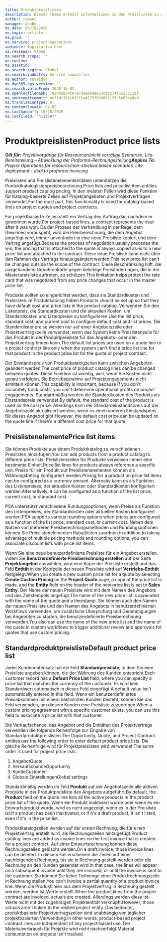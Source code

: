 ```yaml
---
title: Produktpreislisten
description: Dieses Thema enthält Informationen zu den Preislisten in der Katalogpreisgestaltung, die für Projektangebote und Verträge verwendet werden.
author: rumant
manager: AnnBe
ms.date: 09/18/2020
ms.topic: article
ms.prod: ''
ms.service: project-operations
audience: Application User
ms.reviewer: kfend
ms.search.scope: ''
ms.custom: ''
ms.assetid: ''
ms.search.region: Global
ms.search.industry: Service industries
ms.author: suvaidya
ms.dyn365.ops.version: ''
ms.search.validFrom: 2020-10-01
ms.openlocfilehash: 702402854c0787dae0bde854c9c274f5c23c131f
ms.sourcegitcommit: 4cf1dc1561b92fca4175f0b3813133c5e63ce8e6
ms.translationtype: HT
ms.contentlocale: de-DE
ms.lasthandoff: 10/28/2020
ms.locfileid: "4119597"
---
```

# <a name="product-price-lists"></a><span data-ttu-id="a695d-103">Produktpreislisten</span><span class="sxs-lookup"><span data-stu-id="a695d-103">Product price lists</span></span>

<span data-ttu-id="a695d-104">_**Gilt für:** Projektvorgänge für Ressourcen/nicht vorrätige Szenarien, Lite-Bereitstellung – Abwicklung der Proforma-Rechnungsstellung_</span><span class="sxs-lookup"><span data-stu-id="a695d-104">_**Applies To:** Project Operations for resource/non-stocked based scenarios, Lite deployment - deal to proforma invoicing_</span></span>

<span data-ttu-id="a695d-105">Preislisten und Preislistenelemententitäten unterstützen die Produktkataloglistenpreisberechnung.</span><span class="sxs-lookup"><span data-stu-id="a695d-105">Price lists and price list item entities support product catalog pricing.</span></span> <span data-ttu-id="a695d-106">In den meisten Fällen wird diese Funktion für Katalog-basierte Zeilen auf Projektangeboten und Projektverträgen verwendet.</span><span class="sxs-lookup"><span data-stu-id="a695d-106">For the most part, this functionality is used for catalog-based lines on project quotes and project contracts.</span></span>

<span data-ttu-id="a695d-107">Für projektbasierte Zeilen stellt ein Vertrag den Auftrag dar, nachdem er gewonnen wurde.</span><span class="sxs-lookup"><span data-stu-id="a695d-107">For project-based lines, a contract represents the deal after it was won.</span></span> <span data-ttu-id="a695d-108">Da der Prozess der Verhandlung in der Regel dem Gewinnen vorausgeht, wird die Preisberechnung, die dem Angebot angefügt wird, immer unverändert in eine neue Preisliste kopiert und dem Vertrag angefügt.</span><span class="sxs-lookup"><span data-stu-id="a695d-108">Because the process of negotiation usually precedes the win, the pricing that is attached to the quote is always copied as-is to a new price list and attached to the contract.</span></span> <span data-ttu-id="a695d-109">Diese neue Preisliste kann nicht über den Rahmen des Vertrags hinaus geändert werden.</span><span class="sxs-lookup"><span data-stu-id="a695d-109">This new price list can't be changed outside the scope of the contract.</span></span> <span data-ttu-id="a695d-110">Diese Beschränkung hilft, die ausgehandelte Gebührenkarte gegen beliebige Preisänderungen, die in der Masterpreisliste auftreten, zu schützen.</span><span class="sxs-lookup"><span data-stu-id="a695d-110">This limitation helps protect the rate card that was negotiated from any price changes that occur in the master price list.</span></span>

<span data-ttu-id="a695d-111">Produkte sollten so eingerichtet werden, dass sie Standardkosten und Preislisten im Produktkatalog haben.</span><span class="sxs-lookup"><span data-stu-id="a695d-111">Products should be set up so that they have default cost and price lists in the product catalog.</span></span> <span data-ttu-id="a695d-112">Verwenden Sie den Listenpreis, die Standardkosten und die aktuellen Kosten, um Standardkosten und Listenpreise zu konfigurieren.</span><span class="sxs-lookup"><span data-stu-id="a695d-112">Use the list price, standard cost, and current cost to configure default cost and list prices.</span></span> <span data-ttu-id="a695d-113">Die Standardlistenpreise werden nur auf einer Angebotszeile oder Projektvertragszeile verwendet, wenn das System keine Preislistenzeile für das Produkt in der Produktpreisliste für das Angebots- oder den Projektvertrag finden kann.</span><span class="sxs-lookup"><span data-stu-id="a695d-113">The default list prices are used on a quote line or a project contract line only when the system can't find a price list line for that product in the product price list for the quote or project contract.</span></span>

<span data-ttu-id="a695d-114">Der Einstandspreis von Produktkatalogzeilen kann zwischen Angeboten geändert werden.</span><span class="sxs-lookup"><span data-stu-id="a695d-114">The cost price of product catalog lines can be changed between quotes.</span></span> <span data-ttu-id="a695d-115">Diese Funktion ist wichtig, weil, wenn Sie Kosten nicht genau verfolgen, Sie Betriebsgewinne auf Projektengagements nicht ermitteln können.</span><span class="sxs-lookup"><span data-stu-id="a695d-115">This capability is important, because if you don't accurately track costs, you can't determine operational profits on project engagements.</span></span> <span data-ttu-id="a695d-116">Standardmäßig werden die Standardkosten des Produkts als Einstandspreis verwendet.</span><span class="sxs-lookup"><span data-stu-id="a695d-116">By default, the standard cost of the product is used as the cost price.</span></span> <span data-ttu-id="a695d-117">Allerdings kann der Standardeinstandspreis auf der Angebotszeile aktualisiert werden, wenn es einen anderen Einstandspreis für dieses Angebot gibt.</span><span class="sxs-lookup"><span data-stu-id="a695d-117">However, the default cost price can be updated on the quote line if there's a different cost price for that quote.</span></span>

## <a name="price-list-items"></a><span data-ttu-id="a695d-118">Preislistenelemente</span><span class="sxs-lookup"><span data-stu-id="a695d-118">Price list items</span></span>

<span data-ttu-id="a695d-119">Sie können Produkte aus einem Produktkatalog zu verschiedenen Preislisten hinzufügen.</span><span class="sxs-lookup"><span data-stu-id="a695d-119">You can add products from a product catalog to different price lists.</span></span> <span data-ttu-id="a695d-120">Preislistenzeilen für Produkte verweisen immer eine bestimmte Einheit.</span><span class="sxs-lookup"><span data-stu-id="a695d-120">Price list lines for products always reference a specific unit.</span></span> <span data-ttu-id="a695d-121">Preise für ein Produkt auf Preislistenelementen können als Währungsbetrag konfiguriert werden.</span><span class="sxs-lookup"><span data-stu-id="a695d-121">Pricing for a product on price list items can be configured as a currency amount.</span></span> <span data-ttu-id="a695d-122">Alternativ kann es als Funktion des Listenpreises, der aktuellen Kosten oder Standardkosten konfiguriert werden.</span><span class="sxs-lookup"><span data-stu-id="a695d-122">Alternatively, it can be configured as a function of the list price, current cost, or standard cost.</span></span>

<span data-ttu-id="a695d-123">PSA unterstützt verschiedene Rundungsoptionen, wenn Preise als Funktion des Listenpreises, der Standardkosten oder aktuellen Kosten konfiguriert werden.</span><span class="sxs-lookup"><span data-stu-id="a695d-123">PSA supports various rounding options when prices are configured as a function of the list price, standard cost, or current cost.</span></span> <span data-ttu-id="a695d-124">Neben dem Nutzen von mehreren Preisberechnungsmethoden und Rundungsoptionen können Sie Preislistenelementen Rabattlisten zuordnen.</span><span class="sxs-lookup"><span data-stu-id="a695d-124">In addition to taking advantage of multiple pricing methods and rounding options, you can associate discount lists with price list items.</span></span> 

<span data-ttu-id="a695d-125">Wenn Sie eine neue benutzerdefinierte Preisliste für ein Angebot erstellen, indem Sie **Benutzerdefinierte Preisberechnung erstellen** auf der Seite **Projektangebot** auswählen, wird eine Kopie der Preisliste erstellt und das Feld **Entität** in der Kopfzeile der neuen Preisliste wird auf **Vertriebs-Entität** festgelegt.</span><span class="sxs-lookup"><span data-stu-id="a695d-125">When you create a new custom price list for a quote by selecting **Create Custom Pricing** on the **Project Quote** page, a copy of the price list is made, and the **Entity** field on the header of the new price list is set to **Sales Entity**.</span></span> <span data-ttu-id="a695d-126">Der Name der neuen Preisliste wird mit dem Namen des Angebots und des Zeitstempels angefügt.</span><span class="sxs-lookup"><span data-stu-id="a695d-126">The name of the new price list is appended with the name of the quote and a timestamp.</span></span> <span data-ttu-id="a695d-127">Sie können auch den Namen der neuen Preisliste und den Namen des Angebots in benutzerdefinierten Workflows verwenden, um zusätzliche Überprüfung und Genehmigungen bei Angeboten zu starten, die benutzerdefinierte Preisberechnung verwenden.</span><span class="sxs-lookup"><span data-stu-id="a695d-127">You also can use the name of the new price list and the name of the quote in custom workflows to trigger additional review and approvals for quotes that use custom pricing.</span></span>

 
## <a name="default-product-price-list"></a><span data-ttu-id="a695d-128">Standardproduktpreisliste</span><span class="sxs-lookup"><span data-stu-id="a695d-128">Default product price list</span></span>
<span data-ttu-id="a695d-129">Jeder Kundendatensatz hat ein Feld **Standardpreisliste**, in dem Sie eine Preisliste angeben können, die der Währung des Kunden entspricht.</span><span class="sxs-lookup"><span data-stu-id="a695d-129">Each customer record has a **Default Price List** field, where you can specify a price list that matches the currency of the customer.</span></span> <span data-ttu-id="a695d-130">Es wird kein Standardwert automatisch in dieses Feld eingefügt.</span><span class="sxs-lookup"><span data-stu-id="a695d-130">A default value isn't automatically entered in this field.</span></span> <span data-ttu-id="a695d-131">Wenn ein benutzerdefiniertes Preisabkommen mit einem bestimmten Kunden besteht, können Sie das Feld verwenden, um diesem Kunden eine Preisliste zuzuordnen.</span><span class="sxs-lookup"><span data-stu-id="a695d-131">When a custom pricing agreement with a specific customer exists, you can use this field to associate a price list with that customer.</span></span>

<span data-ttu-id="a695d-132">Die Verkaufschance, das Angebot und die Entitäten des Projektvertrags verwenden die folgende Reihenfolge zur Eingabe von Standardproduktpreislisten.</span><span class="sxs-lookup"><span data-stu-id="a695d-132">The Opportunity, Quote, and Project Contract entities use the following order to enter default product price lists.</span></span> <span data-ttu-id="a695d-133">Die gleiche Reihenfolge wird für Projektpreislisten wird verwendet.</span><span class="sxs-lookup"><span data-stu-id="a695d-133">The same order is used for project price lists.</span></span>

1.  <span data-ttu-id="a695d-134">Angebot</span><span class="sxs-lookup"><span data-stu-id="a695d-134">Quote</span></span>
2.  <span data-ttu-id="a695d-135">Verkaufschance</span><span class="sxs-lookup"><span data-stu-id="a695d-135">Opportunity</span></span>
3.  <span data-ttu-id="a695d-136">Kunde</span><span class="sxs-lookup"><span data-stu-id="a695d-136">Customer</span></span>
4.  <span data-ttu-id="a695d-137">Globale Einstellungen</span><span class="sxs-lookup"><span data-stu-id="a695d-137">Global settings</span></span> 

<span data-ttu-id="a695d-138">Standardmäßig werden im Feld **Produkt** auf der Angebotszeile alle aktiven Produkte in der Produktpreisliste des Angebots aufgeführt.</span><span class="sxs-lookup"><span data-stu-id="a695d-138">By default, the **Product** field on the quote line lists all the active products in the product price list of the quote.</span></span> <span data-ttu-id="a695d-139">Wenn ein Produkt inaktiviert wurde oder wenn es ein Entwurfsprodukt wurde, wird es nicht angezeigt, wenn es in der Preisliste ist.</span><span class="sxs-lookup"><span data-stu-id="a695d-139">If a product has been inactivated, or if it's a draft product, it isn't listed, even if it's in the price list.</span></span> 

<span data-ttu-id="a695d-140">Produktkatalogzeilen werden auf der ersten Rechnung, die für einen Projektvertrag erstellt wird, als Rechnungszeilen hinzugefügt.</span><span class="sxs-lookup"><span data-stu-id="a695d-140">Product catalog lines are added as invoice lines on the first invoice that is created for a project contract.</span></span> <span data-ttu-id="a695d-141">Auf einer Entwurfsrechnung können diese Rechnungszeilen gelöscht werden.</span><span class="sxs-lookup"><span data-stu-id="a695d-141">On a draft invoice, those invoice lines can be deleted.</span></span> <span data-ttu-id="a695d-142">In diesem Fall erscheinen die Zeilen auf einer nachfolgenden Rechnung, bis sie in Rechnung gestellt werden oder die Rechnung an den Kunden gesendet wird.</span><span class="sxs-lookup"><span data-stu-id="a695d-142">In that case, the lines will appear on a subsequent invoice until they are invoiced, or until the invoice is sent to the customer.</span></span> <span data-ttu-id="a695d-143">Sie können Sie keine Teilmenge einer Produktrechnungszeile in Rechnung stellen.</span><span class="sxs-lookup"><span data-stu-id="a695d-143">You can't invoice a partial quantity of a product invoice line.</span></span> <span data-ttu-id="a695d-144">Wenn die Produktlinien aus dem Projektvertrag in Rechnung gestellt werden, werden Ist-Werte erstellt.</span><span class="sxs-lookup"><span data-stu-id="a695d-144">When the product lines from the project contract are invoiced, actuals are created.</span></span> <span data-ttu-id="a695d-145">Allerdings werden diese Ist-Werte nicht mit der zugehörigen Projektentität verknüpft.</span><span class="sxs-lookup"><span data-stu-id="a695d-145">However, those actuals aren't linked to the related project entity.</span></span> <span data-ttu-id="a695d-146">Das bedeutet, produktbasierte Projektvertragszeilen sind unabhängig von jeglicher projektbasierten Verwendung.</span><span class="sxs-lookup"><span data-stu-id="a695d-146">In other words, product-based project contract lines are independent of any project-based use.</span></span> <span data-ttu-id="a695d-147">Der Materialverbrauch für Projekte wird nicht nachverfolgt.</span><span class="sxs-lookup"><span data-stu-id="a695d-147">Material consumption on projects isn't tracked.</span></span>
